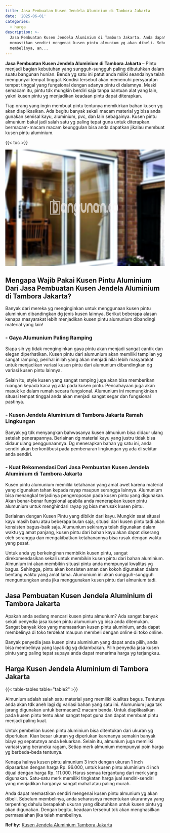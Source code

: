 ```yaml
---
title: Jasa Pembuatan Kusen Jendela Aluminium di Tambora Jakarta
date: '2025-06-01'
categories:
  - harga
description: >-
  Jasa Pembuatan Kusen Jendela Aluminium di Tambora Jakarta. Anda dapat
  memastikan sendiri mengenai kusen pintu almunium yg akan dibeli. Sebelum
  membelinya, an...
---
```


**Jasa Pembuatan Kusen Jendela Aluminium di Tambora Jakarta** – Pintu menjadi bagian kebutuhan yang sungguh-sungguh paling dibutuhkan dalam suatu bangunan hunian. Benda yg satu ini patut anda miliki seandainya telah mempunyai tempat tinggal. Kondisi tersebut akan memenuhi persyaratan tempat tinggal yang fungsional dengan adanya pintu di dalamnya. Meski semacam itu, pintu tdk mungkin berdiri saja tanpa bantuan alat yang lain, yakni kusen pintu yg menjadikan keadaan pintu dapat diterapkan.

Tiap orang yang ingin membuat pintu tentunya memikirkan bahan kusen yg akan diaplikasikan. Ada begitu banyak sekali macam material yg bisa anda gunakan semisal kayu, aluminium, pvc, dan lain sebagainya. Kusen pintu almunium bakal jadi salah satu yg paling tepat guna untuk diterapkan. bermacam-macam macam keunggulan bisa anda dapatkan jikalau membuat kusen pintu aluminium.

{{< toc >}}

![Jasa Pembuatan Kusen Jendela Aluminium di Tambora Jakarta](/images/harga-kusen-jendela-alumunium-44.png)

## Mengapa Wajib Pakai Kusen Pintu Aluminium Dari Jasa Pembuatan Kusen Jendela Aluminium di Tambora Jakarta?

Banyak dari mereka yg menginginkan untuk menggunaan kusen pintu aluminium dibandingkan dg jenis kusen lainnya. Berikut beberapa alasan kenapa masyarakat lebih menjadikan kusen pintu alumunium dibandingi material yang lain!

### \- Gaya Alumunium Paling Ramping

Siapa sih yg tidak menginginkan gaya pintu akan menjadi sangat cantik dan elegan diperhatikan. Kusen pintu dari alumunium akan memiliki tampilan yg sangat ramping, perihal inilah yang akan menjadi nilai lebih masyarakat untuk menjadikan variasi kusen pintu dari alumunium dibandingkan dg variasi kusen pintu lainnya.

Selain itu, style kusen yang sangat ramping juga akan bisa memberikan ruangan kepada kaca yg ada pada kusen pintu. Pencahayaan juga akan masuk ke dalam rumah secara fungsional. Alumunium ini memungkinkan situasi tempat tinggal anda akan menjadi sangat segar dan fungsional pastinya.

### \- Kusen Jendela Aluminium di Tambora Jakarta Ramah Lingkungan

Banyak yg tdk menyangkan bahwasanya kusen almunium bisa didaur ulang setelah penerapannya. Berlainan dg material kayu yang justru tidak bisa didaur ulang penggunaannya. Dg menerapkan bahan yg satu ini, anda sendiri akan berkontibusi pada pembenaran lingkungan yg ada di sekitar anda sendiri.

### \- Kuat Rekomendasi Dari Jasa Pembuatan Kusen Jendela Aluminium di Tambora Jakarta

Kusen pintu alumunium memiliki ketahanan yang amat awet karena material yang digunakan tahan kepada rayap maupun serangga lainnya. Alumunium bisa menangkal terjadinya pengeroposan pada kusen pintu yang digunakan. Akan benar-benar fungsional apabila anda menerapkan kusen pintu alumunium untuk menghindari rayap yg bisa merusak kusen pintu.

Berlainan dengan Kusen Pintu yang dibikin dari kayu. Mungkin saat situasi kayu masih baru atau beberapa bulan saja, situasi dari kusen pintu tadi akan konsisten bagus-baik saja. Alumunium sekiranya telah digunakan dalam waktu yg amat panjang, kusen pintu dari bahan kayu akan dapat diserang oleh serangga dan mengakibatkan ketahanannya bisa rusak dengan waktu yang pesat.

Untuk anda yg berkeinginan membikin kusen pintu, sangat direkomendasikan sekali untuk membikin kusen pintu dari bahan aluminium. Almunium ini akan membikin situasi pintu anda mempunyai kwalitas yg bagus. Sehingga, pintu akan konsisten aman dan kokoh digunakan dalam bentang waktu yang amat lama. Alumunium ini akan sungguh-sungguh menguntungkan anda jika menggunakan kusen pintu dari almunium tadi.

## Jasa Pembuatan Kusen Jendela Aluminium di Tambora Jakarta

Apakah anda sedang mencari kusen pintu almunium? Ada sangat banyak sekali penyedia jasa kusen pintu alumunium yg bisa anda ditemukan. Sangat banyak kios yang memasarkan kusen pintu aluminium, anda dapat membelinya di toko terdekat maupun membeli dengan online di toko online.

Banyak penyedia jasa kusen pintu aluminium yang dapat anda pilih, anda bisa membelinya yang layak dg yg didambakan. Pilih penyedia jasa kusen pintu yang paling tepat supaya anda dapat menerima harga yg terjangkau.

## Harga Kusen Jendela Aluminium di Tambora Jakarta

{{< table-tables table="table2" >}}

Almunium adalah salah satu material yang memiliki kualitas bagus. Tentunya anda akan tdk aneh lagi dg variasi bahan yang satu ini. Alumunium juga tak jarang digunakan untuk bermacam2 macam benda. Untuk diaplikasikan pada kusen pintu tentu akan sangat tepat guna dan dapat membuat pintu menjadi paling kuat.

Untuk pembelian kusen pintu aluminium bisa ditentukan dari ukuran yg diperlukan. Kian besar ukuran yg diperlukan karenanya semakin banyak biaya yg sepatutnya anda keluarkan. Selain itu, almunium juga memiliki variasi yang beraneka ragam, Setiap merk almunium mempunyai poin harga yg berbeda-beda tentunya.

Kenapa halnya kusen pintu almunium 3 inch dengan ukuran 1 inch dipasarkan dengan harga Rp. 96.000, untuk kusen pintu aluminium 4 inch dijual dengan harga Rp. 111.000. Harus semua tergantung dari merk yang digunakan. Satu-satu merk memiliki tingkatan harga jual sendiri-sendiri yang menjadikan harganya sangat mahal atau paling murah.

Anda dapat memastikan sendiri mengenai kusen pintu almunium yg akan dibeli. Sebelum membelinya, anda seharusnya menentukan ukurannya yang terpenting dahulu berapakah ukuran yang dibutuhkan untuk kusen pintu yg akan digunakan. Dengan begitu, keadaan tersebut tdk akan menghasilkan permasalahan jika telah membelinya.

**Ref by:** [Kusen Jendela Aluminium Tambora Jakarta](https://id.wikipedia.org/wiki/Kusen)
